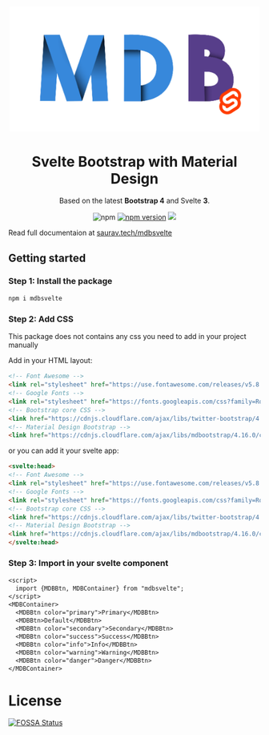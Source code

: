 <p align="center">
  <a href="http://mdbootstrap.com/docs/vue/">
    <img width="500" src="mdbsvelte.png">
  </a>
</p>

<h1 align="center">Svelte Bootstrap with Material Design</h1>

<p align="center">
  Based on the latest <b>Bootstrap 4</b> and Svelte <b>3</b>.
</p>
<p align="center">
  <img alt="npm" src="https://img.shields.io/npm/dm/mdbsvelte"/>
  <a href="https://github.com/SauravKanchan/mdbsvelte/blob/master/LICENSE">
<a href="https://badge.fury.io/js/mdbsvelte"><img src="https://badge.fury.io/js/mdbsvelte.svg" alt="npm version" height="18"></a>
<a href="https://app.fossa.io/projects/git%2Bgithub.com%2FSauravKanchan%2Fmdbsvelte?ref=badge_shield" alt="FOSSA Status"><img src="https://app.fossa.io/api/projects/git%2Bgithub.com%2FSauravKanchan%2Fmdbsvelte.svg?type=shield"/></a>
</p>

Read full documentaion at [saurav.tech/mdbsvelte](https://saurav.tech/mdbsvelte/)

## Getting started
### Step 1: Install the package
```bash
npm i mdbsvelte
```
### Step 2: Add CSS
This package does not contains any css you need to add in your project manually 

Add in your HTML layout:
```html
<!-- Font Awesome -->
<link rel="stylesheet" href="https://use.fontawesome.com/releases/v5.8.2/css/all.css">
<!-- Google Fonts -->
<link rel="stylesheet" href="https://fonts.googleapis.com/css?family=Roboto:300,400,500,700&display=swap">
<!-- Bootstrap core CSS -->
<link href="https://cdnjs.cloudflare.com/ajax/libs/twitter-bootstrap/4.4.1/css/bootstrap.min.css" rel="stylesheet">
<!-- Material Design Bootstrap -->
<link href="https://cdnjs.cloudflare.com/ajax/libs/mdbootstrap/4.16.0/css/mdb.min.css" rel="stylesheet">
```
or you can add it your svelte app:
```html
<svelte:head>
<!-- Font Awesome -->
<link rel="stylesheet" href="https://use.fontawesome.com/releases/v5.8.2/css/all.css">
<!-- Google Fonts -->
<link rel="stylesheet" href="https://fonts.googleapis.com/css?family=Roboto:300,400,500,700&display=swap">
<!-- Bootstrap core CSS -->
<link href="https://cdnjs.cloudflare.com/ajax/libs/twitter-bootstrap/4.4.1/css/bootstrap.min.css" rel="stylesheet">
<!-- Material Design Bootstrap -->
<link href="https://cdnjs.cloudflare.com/ajax/libs/mdbootstrap/4.16.0/css/mdb.min.css" rel="stylesheet">
</svelte:head>
```

### Step 3: Import in your svelte component
```svelte
<script>
  import {MDBBtn, MDBContainer} from "mdbsvelte";
</script>
<MDBContainer>
  <MDBBtn color="primary">Primary</MDBBtn>
  <MDBBtn>Default</MDBBtn>
  <MDBBtn color="secondary">Secondary</MDBBtn>
  <MDBBtn color="success">Success</MDBBtn>
  <MDBBtn color="info">Info</MDBBtn>
  <MDBBtn color="warning">Warning</MDBBtn>
  <MDBBtn color="danger">Danger</MDBBtn>
</MDBContainer>
```

# License

[![FOSSA Status](https://app.fossa.io/api/projects/git%2Bgithub.com%2FSauravKanchan%2Fmdbsvelte.svg?type=large)](https://app.fossa.io/projects/git%2Bgithub.com%2FSauravKanchan%2Fmdbsvelte?ref=badge_large)

